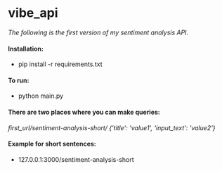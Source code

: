 # vibe_api

*The following is the first version of my sentiment analysis API.*


#### Installation:

  - pip install -r requirements.txt
  
#### To run:

  - python main.py
  
#### There are two places where you can make queries:

 *first_url/sentiment-analysis-short/ {'title': 'value1', 'input_text': 'value2'}*
 
#### Example for short sentences:

 - 127.0.0.1:3000/sentiment-analysis-short


